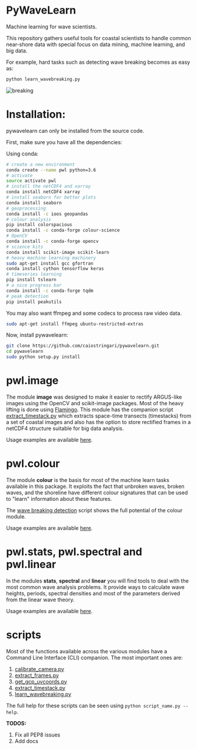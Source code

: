 # PyWaveLearn
Machine learning for wave scientists.

This repository gathers useful tools for coastal scientists to handle common near-shore data with special focus on data mining,  machine learning, and big data.

For example, hard tasks such as detecting wave breaking becomes as easy as:

```bash
python learn_wavebreaking.py
```

![breaking](doc/image/predict_wavebreaking.gif)


# Installation:

pywavelearn can only be installed from the source code.

First, make sure you have all the dependencies:

Using conda:
```bash
# create a new environment
conda create --name pwl python=3.6
# activate
source activate pwl
# install the netCDF4 and xarray
conda install netCDF4 xarray
# install seaborn for better plots
conda install seaborn
# geoprocessing
conda install -c ioos geopandas
# colour analysis
pip install colorspacious
conda install -c conda-forge colour-science
# OpenCV
conda install -c conda-forge opencv
# science kits
conda install scikit-image scikit-learn
# heavy machine learning machinery
sudo apt-get install gcc gfortran
conda install cython tensorflow keras
# timeseries learning
pip install tslearn
# a nice progress bar
conda install -c conda-forge tqdm
# peak detection
pip install peakutils
```

You may also want ffmpeg and some codecs to process raw video data.
```bash
sudo apt-get install ffmpeg ubuntu-restricted-extras
```

Now, install pywavelearn:

```bash
git clone https://github.com/caiostringari/pywavelearn.git
cd pywavelearn
sudo python setup.py install
```

# pwl.image
The module **image** was designed to make it easier to rectify ARGUS-like
images using the OpenCV and scikit-image packages. Most of the heavy lifting is
done using [Flamingo](http://flamingo-image.readthedocs.io/). This module has
the companion script [extract_timestack.py](scripts/extract_timestack.py) which
extracts space-time transects (timestacks) from a set of coastal images and also
has the option to store rectified frames in a netCDF4 structure suitable for big
data analysis.

Usage examples are available [here](doc/pwl_image.md).

# pwl.colour
The module **colour** is the basis for most of the machine learn tasks available
in this package. It exploits the fact that unbroken waves, broken waves, and
the shoreline have different colour signatures that can be used to "learn"
information about these features.

The [wave breaking detection](scripts/learn_wavebreaking) script shows the full
potential of the colour module.

Usage examples are available [here](doc/pwl_colour.md).


# pwl.stats, pwl.spectral and pwl.linear

In the modules **stats**, **spectral** and **linear** you will find tools to
deal with the most common wave analysis problems. It provide ways to calculate
wave heights, periods, spectral densities and most of the parameters derived
from the linear wave theory.

Usage examples are available [here](doc/pwl_stats_spectral_and_linear.md).

# scripts

Most of the functions available across the various modules have a Command Line
Interface (CLI) companion. The most important ones are:

1. [calibrate_camera.py](scripts/calibrate_camera.py)
1. [extract_frames.py](scripts/extract_frames.py)
2. [get_gcp_uvcoords.py](scripts/get_gcp_uvcoords.py)
3. [extract_timestack.py](scripts/extract_timestack.py)
4. [learn_wavebreaking.py](scripts/learn_wavebreaking.py)

The full help for these scripts can be seen using
```python script_name.py --help```.

**TODOS:**

1. Fix all PEP8 issues
2. Add docs


<!-- # pwl.sensors
TODO:

1. Add docs
2. Work on RBR PT parser
3. Work on Sontek ADV parser -->
